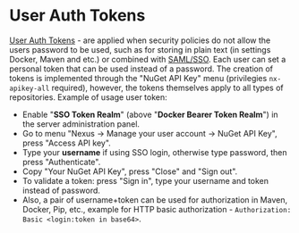 # User Auth Tokens

[User Auth Tokens][0] - are applied when security policies do not allow the users password to be used, such as for storing in plain text (in settings Docker, Maven and etc.) or combined with [SAML/SSO](./SAML.md). Each user can set a personal token that can be used instead of a password. The creation of tokens is implemented through the "NuGet API Key" menu (privilegies `nx-apikey-all` required), however, the tokens themselves apply to all types of repositories. Example of usage user token:

* Enable "**SSO Token Realm**" (above "**Docker Bearer Token Realm**") in the server administration panel.
* Go to menu "Nexus -> Manage your user account -> NuGet API Key", press "Access API key".
* Type your **username** if using SSO login, otherwise type password, then press "Authenticate".
* Copy "Your NuGet API Key", press "Close" and "Sign out".
* To validate a token: press "Sign in", type your username and token instead of password.
* Also, a pair of username+token can be used for authorization in Maven, Docker, Pip, etc., example for HTTP basic authorization - `Authorization: Basic <login:token in base64>`.

[0]: https://help.sonatype.com/en/user-tokens.html "Nexus PRO tokens"
